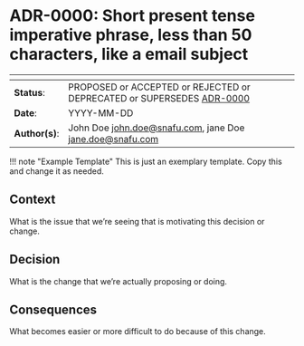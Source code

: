 <!-- 
SPDX-FileCopyrightText: the TeamDojo authors

SPDX-License-Identifier: Apache-2.0
-->
# ADR-0000: Short present tense imperative phrase, less than 50 characters, like a email subject

<!--
  Use one of the ADR status parameter based on status
  Please add a cross-reference link to the new ADR on 'superseded' ADR.
  e.g.: [ADR superseded by](ADR-NNNN.md)
-->
| <!-- -->       | <!-- -->                                                                             |
|----------------|--------------------------------------------------------------------------------------|
| **Status**:    | PROPOSED or ACCEPTED or REJECTED or DEPRECATED or SUPERSEDES [ADR-0000](ADR-0000.md) |
| **Date**:      | YYYY-MM-DD                                                                           |
| **Author(s)**: | John Doe <john.doe@snafu.com>, jane Doe <jane.doe@snafu.com>                         |

!!! note "Example Template"
    This is just an exemplary template. Copy this and change it as needed.

## Context

What is the issue that we’re seeing that is motivating this decision
or change.

## Decision

What is the change that we’re actually proposing or doing.

## Consequences

What becomes easier or more difficult to do because of this
change.
